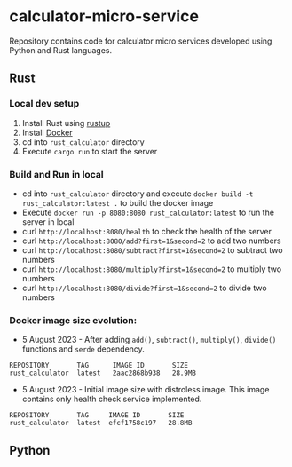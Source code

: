 # calculator-micro-service
Repository contains code for calculator micro services developed using Python and Rust languages.

## Rust
### Local dev setup
1. Install Rust using [rustup](https://rustup.rs/)
2. Install [Docker](https://docs.docker.com/get-docker/)
3. cd into `rust_calculator` directory
4. Execute `cargo run` to start the server

### Build and Run in local
- cd into `rust_calculator` directory and execute `docker build -t rust_calculator:latest .` to build the docker image
- Execute `docker run -p 8080:8080 rust_calculator:latest` to run the server in local
- curl `http://localhost:8080/health` to check the health of the server
- curl `http://localhost:8080/add?first=1&second=2` to add two numbers
- curl `http://localhost:8080/subtract?first=1&second=2` to subtract two numbers
- curl `http://localhost:8080/multiply?first=1&second=2` to multiply two numbers
- curl `http://localhost:8080/divide?first=1&second=2` to divide two numbers

### Docker image size evolution:
- 5 August 2023 - After adding `add()`, `subtract()`, `multiply()`, `divide()` functions and `serde` dependency.
```commandline
REPOSITORY       TAG      IMAGE ID       SIZE
rust_calculator  latest   2aac2868b938   28.9MB
```
- 5 August 2023 - Initial image size with distroless image. This image contains only health check service implemented.
```commandline
REPOSITORY       TAG     IMAGE ID       SIZE
rust_calculator  latest  efcf1758c197   28.8MB
```

## Python
